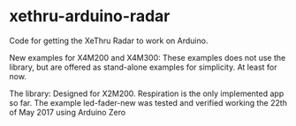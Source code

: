 # xethru-arduino-radar
Code for getting the XeThru Radar to work on Arduino.

New examples for X4M200 and X4M300:
These examples does not use the library, but are offered as stand-alone examples for simplicity. At least for now.

The library:
Designed for X2M200. Respiration is the only implemented app so far.
The example led-fader-new was tested and verified working the 22th of May 2017 using Arduino Zero
